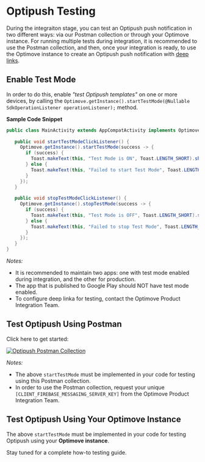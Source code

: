 # Optipush Testing
During the integraiton stage, you can test an Optipush push notification in two different ways: via our Postman collection or through your Optimove instance. For running multiple tests during integration, it is recommended to use the Postman collection, and then, once your integration is ready, to use the Optimove instance to create an Optipush push notification with [deep links](https://github.com/optimove-tech/Mobile-SDK-Integration-Guide/blob/mobile-sdk-general-page-v2.0/Android%20Integration%20Guide/Optipush%20-%20Deep%20Links.md).
 
## Enable Test Mode
In order to do this, enable _"test Optipush templates"_ on one or more devices, by calling the `Optimove.getInstance().startTestMode(@Nullable SdkOperationListener operationListener);` method.
 
**Sample Code Snippet**
```java
public class MainActivity extends AppCompatActivity implements OptimoveSuccessStateListener {
 
   public void startTestModeClickListener() {
     Optimove.getInstance().startTestMode(success -> {
       if (success) {
         Toast.makeText(this, "Test Mode is ON", Toast.LENGTH_SHORT).show();
       } else {
         Toast.makeText(this, "Failed to start Test Mode", Toast.LENGTH_SHORT).show();
       }
     });
   }
 
   public void stopTestModeClickListener() {    
     Optimove.getInstance().stopTestMode(success -> {
       if (success) {
         Toast.makeText(this, "Test Mode is OFF", Toast.LENGTH_SHORT).show();
       } else {
         Toast.makeText(this, "Failed to stop Test Mode", Toast.LENGTH_SHORT).show();
       }
     });
   }
}
```

*Notes:* 
- It is recommended to maintain two apps: one with test mode enabled during integration, and the other for production.
- The app that is published to Google Play should NOT have test mode enabled.
- To configure deep linka for testing, contact the Optimove Product Integration Team.

 
## Test Optipush Using Postman
Click here to get started:
 
 [![Optipush Postman Collection](https://run.pstmn.io/button.svg)](https://app.getpostman.com/run-collection/8de4eb0e7ec475c3656d)
 
*Notes:* 
- The above `startTestMode` must be implemented in your code for testing using this Postman collection.
- In order to use the Postman collection, request your unique `[CLIENT_FIREBASE_MESSAGING_SERVER_KEY]` from the Optimove Product Integration Team.
 

 
## Test Optipush Using Your Optimove Instance
The above `startTestMode` must be implemented in your code for testing Optipush using your **Optimove instance**.

Stay tuned for a complete how-to testing guide.

